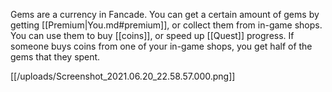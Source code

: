 Gems are a currency in Fancade. You can get a certain amount of gems by getting [[Premium|You.md#premium]], or collect them from in-game shops. You can use them to buy [[coins]], or speed up [[Quest]] progress. If someone buys coins from one of your in-game shops, you get half of the gems that they spent.

[[/uploads/Screenshot_2021.06.20_22.58.57.000.png]]